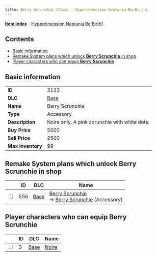 ```yaml
---
title: Berry Scrunchie (Item) - Hyperdimension Neptunia Re;Birth1
---
```


[**Item Index**](/neptunia/rb1/item/index.html) - [Hyperdimension Neptunia Re;Birth1](/neptunia/rb1)

## Contents

- [Basic information](#basic-information)
- [Remake System plans which unlock **Berry Scrunchie** in shop](#remake-system-plans-which-unlock-berry-scrunchie-in-shop)
- [Player characters who can equip **Berry Scrunchie**](#player-characters-who-can-equip-berry-scrunchie)

## Basic information

|   |   |
| -- | -- |
| **ID** | 3123 |
| **DLC** | [Base](/neptunia/rb1/dlc/1-base.html) |
| **Name** | Berry Scrunchie |
| **Type** | Accessory |
| **Description** | Noire only. A pink scrunchie with white dots. |
| **Buy Price** | 5000 |
| **Sell Price** | 2500 |
| **Max inventory** | 99 |


## Remake System plans which unlock **Berry Scrunchie** in shop

|    | ID | DLC | Name |
| -- | -- | --- | ---- |
| <input type="checkbox" id="rb1-remake-1-556" class="trackbox" /> | 556 | [Base](/neptunia/rb1/dlc/1-base.html) | [Berry Scrunchie](/neptunia/rb1/remake/1-556-berry-scrunchie.html)<br /> → [Berry Scrunchie](/neptunia/rb1/item/1-3123-berry-scrunchie.html) (Accessory) |


## Player characters who can equip **Berry Scrunchie**

|    | ID | DLC | Name |
| -- | -- | --- | ---- |
| <input type="checkbox" id="rb1-player-1-3" class="trackbox" /> | 3 | [Base](/neptunia/rb1/dlc/1-base.html) | [Noire](/neptunia/rb1/player/1-3-noire.html) |

